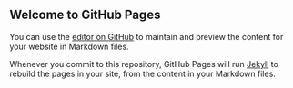 ## Welcome to GitHub Pages

You can use the [editor on GitHub](https://github.com/Fazil-Jahangir/Fazil-Jahangir.github.io/edit/main/README.md) to maintain and preview the content for your website in Markdown files.

Whenever you commit to this repository, GitHub Pages will run [Jekyll](https://jekyllrb.com/) to rebuild the pages in your site, from the content in your Markdown files.

